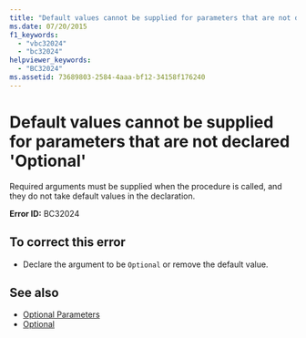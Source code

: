 ```yaml
---
title: "Default values cannot be supplied for parameters that are not declared 'Optional'"
ms.date: 07/20/2015
f1_keywords: 
  - "vbc32024"
  - "bc32024"
helpviewer_keywords: 
  - "BC32024"
ms.assetid: 73689803-2584-4aaa-bf12-34158f176240
---
```

# Default values cannot be supplied for parameters that are not declared 'Optional'
Required arguments must be supplied when the procedure is called, and they do not take default values in the declaration.  
  
 **Error ID:** BC32024  
  
## To correct this error  
  
- Declare the argument to be `Optional` or remove the default value.  
  
## See also

- [Optional Parameters](../../visual-basic/programming-guide/language-features/procedures/optional-parameters.md)
- [Optional](../../visual-basic/language-reference/modifiers/optional.md)
